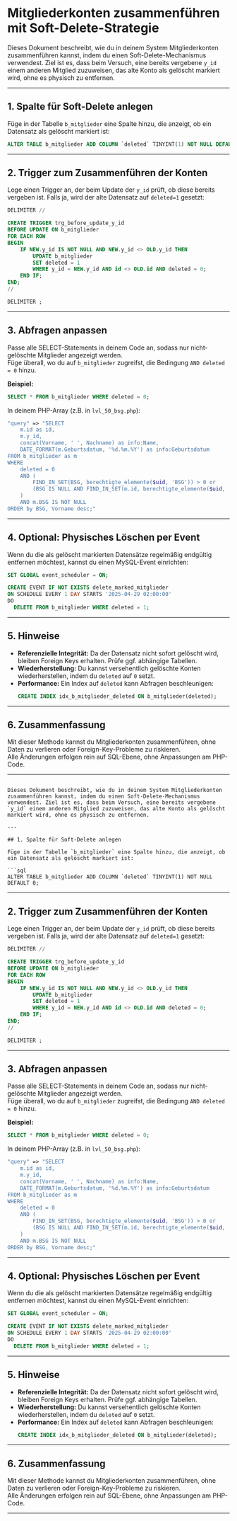 # Mitgliederkonten zusammenführen mit Soft-Delete-Strategie

Dieses Dokument beschreibt, wie du in deinem System Mitgliederkonten zusammenführen kannst, indem du einen Soft-Delete-Mechanismus verwendest. Ziel ist es, dass beim Versuch, eine bereits vergebene `y_id` einem anderen Mitglied zuzuweisen, das alte Konto als gelöscht markiert wird, ohne es physisch zu entfernen.

---

## 1. Spalte für Soft-Delete anlegen

Füge in der Tabelle `b_mitglieder` eine Spalte hinzu, die anzeigt, ob ein Datensatz als gelöscht markiert ist:

```sql
ALTER TABLE b_mitglieder ADD COLUMN `deleted` TINYINT(1) NOT NULL DEFAULT 0;
```

---

## 2. Trigger zum Zusammenführen der Konten

Lege einen Trigger an, der beim Update der `y_id` prüft, ob diese bereits vergeben ist. Falls ja, wird der alte Datensatz auf `deleted=1` gesetzt:

```sql
DELIMITER //

CREATE TRIGGER trg_before_update_y_id
BEFORE UPDATE ON b_mitglieder
FOR EACH ROW
BEGIN
    IF NEW.y_id IS NOT NULL AND NEW.y_id <> OLD.y_id THEN
        UPDATE b_mitglieder
        SET deleted = 1
        WHERE y_id = NEW.y_id AND id <> OLD.id AND deleted = 0;
    END IF;
END;
//

DELIMITER ;
```

---

## 3. Abfragen anpassen

Passe alle SELECT-Statements in deinem Code an, sodass nur nicht-gelöschte Mitglieder angezeigt werden.  
Füge überall, wo du auf `b_mitglieder` zugreifst, die Bedingung `AND deleted = 0` hinzu.

**Beispiel:**
```sql
SELECT * FROM b_mitglieder WHERE deleted = 0;
```

In deinem PHP-Array (z.B. in `lvl_50_bsg.php`):

```php
"query" => "SELECT 
    m.id as id, 
    m.y_id, 
    concat(Vorname, ' ', Nachname) as info:Name,  
    DATE_FORMAT(m.Geburtsdatum, '%d.%m.%Y') as info:Geburtsdatum
FROM b_mitglieder as m
WHERE 
    deleted = 0
    AND (
        FIND_IN_SET(BSG, berechtigte_elemente($uid, 'BSG')) > 0 or 
        (BSG IS NULL AND FIND_IN_SET(m.id, berechtigte_elemente($uid, 'individuelle_mitglieder')) > 0)
    )
    AND m.BSG IS NOT NULL
ORDER by BSG, Vorname desc;"
```

---

## 4. Optional: Physisches Löschen per Event

Wenn du die als gelöscht markierten Datensätze regelmäßig endgültig entfernen möchtest, kannst du einen MySQL-Event einrichten:

```sql
SET GLOBAL event_scheduler = ON;

CREATE EVENT IF NOT EXISTS delete_marked_mitglieder
ON SCHEDULE EVERY 1 DAY STARTS '2025-04-29 02:00:00'
DO
  DELETE FROM b_mitglieder WHERE deleted = 1;
```

---

## 5. Hinweise

- **Referenzielle Integrität:** Da der Datensatz nicht sofort gelöscht wird, bleiben Foreign Keys erhalten. Prüfe ggf. abhängige Tabellen.
- **Wiederherstellung:** Du kannst versehentlich gelöschte Konten wiederherstellen, indem du `deleted` auf `0` setzt.
- **Performance:** Ein Index auf `deleted` kann Abfragen beschleunigen:
  ```sql
  CREATE INDEX idx_b_mitglieder_deleted ON b_mitglieder(deleted);
  ```

---

## 6. Zusammenfassung

Mit dieser Methode kannst du Mitgliederkonten zusammenführen, ohne Daten zu verlieren oder Foreign-Key-Probleme zu riskieren.  
Alle Änderungen erfolgen rein auf SQL-Ebene, ohne Anpassungen am PHP-Code.

---
```# Mitgliederkonten zusammenführen mit Soft-Delete-Strategie

Dieses Dokument beschreibt, wie du in deinem System Mitgliederkonten zusammenführen kannst, indem du einen Soft-Delete-Mechanismus verwendest. Ziel ist es, dass beim Versuch, eine bereits vergebene `y_id` einem anderen Mitglied zuzuweisen, das alte Konto als gelöscht markiert wird, ohne es physisch zu entfernen.

---

## 1. Spalte für Soft-Delete anlegen

Füge in der Tabelle `b_mitglieder` eine Spalte hinzu, die anzeigt, ob ein Datensatz als gelöscht markiert ist:

```sql
ALTER TABLE b_mitglieder ADD COLUMN `deleted` TINYINT(1) NOT NULL DEFAULT 0;
```

---

## 2. Trigger zum Zusammenführen der Konten

Lege einen Trigger an, der beim Update der `y_id` prüft, ob diese bereits vergeben ist. Falls ja, wird der alte Datensatz auf `deleted=1` gesetzt:

```sql
DELIMITER //

CREATE TRIGGER trg_before_update_y_id
BEFORE UPDATE ON b_mitglieder
FOR EACH ROW
BEGIN
    IF NEW.y_id IS NOT NULL AND NEW.y_id <> OLD.y_id THEN
        UPDATE b_mitglieder
        SET deleted = 1
        WHERE y_id = NEW.y_id AND id <> OLD.id AND deleted = 0;
    END IF;
END;
//

DELIMITER ;
```

---

## 3. Abfragen anpassen

Passe alle SELECT-Statements in deinem Code an, sodass nur nicht-gelöschte Mitglieder angezeigt werden.  
Füge überall, wo du auf `b_mitglieder` zugreifst, die Bedingung `AND deleted = 0` hinzu.

**Beispiel:**
```sql
SELECT * FROM b_mitglieder WHERE deleted = 0;
```

In deinem PHP-Array (z.B. in `lvl_50_bsg.php`):

```php
"query" => "SELECT 
    m.id as id, 
    m.y_id, 
    concat(Vorname, ' ', Nachname) as info:Name,  
    DATE_FORMAT(m.Geburtsdatum, '%d.%m.%Y') as info:Geburtsdatum
FROM b_mitglieder as m
WHERE 
    deleted = 0
    AND (
        FIND_IN_SET(BSG, berechtigte_elemente($uid, 'BSG')) > 0 or 
        (BSG IS NULL AND FIND_IN_SET(m.id, berechtigte_elemente($uid, 'individuelle_mitglieder')) > 0)
    )
    AND m.BSG IS NOT NULL
ORDER by BSG, Vorname desc;"
```

---

## 4. Optional: Physisches Löschen per Event

Wenn du die als gelöscht markierten Datensätze regelmäßig endgültig entfernen möchtest, kannst du einen MySQL-Event einrichten:

```sql
SET GLOBAL event_scheduler = ON;

CREATE EVENT IF NOT EXISTS delete_marked_mitglieder
ON SCHEDULE EVERY 1 DAY STARTS '2025-04-29 02:00:00'
DO
  DELETE FROM b_mitglieder WHERE deleted = 1;
```

---

## 5. Hinweise

- **Referenzielle Integrität:** Da der Datensatz nicht sofort gelöscht wird, bleiben Foreign Keys erhalten. Prüfe ggf. abhängige Tabellen.
- **Wiederherstellung:** Du kannst versehentlich gelöschte Konten wiederherstellen, indem du `deleted` auf `0` setzt.
- **Performance:** Ein Index auf `deleted` kann Abfragen beschleunigen:
  ```sql
  CREATE INDEX idx_b_mitglieder_deleted ON b_mitglieder(deleted);
  ```

---

## 6. Zusammenfassung

Mit dieser Methode kannst du Mitgliederkonten zusammenführen, ohne Daten zu verlieren oder Foreign-Key-Probleme zu riskieren.  
Alle Änderungen erfolgen rein auf SQL-Ebene, ohne Anpassungen am PHP-Code.

---